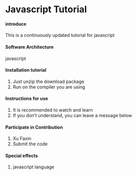 # Javascript Tutorial

#### introduce
This is a continuously updated tutorial for javascript

#### Software Architecture
javascript


#### Installation tutorial

1. Just unzip the download package
2. Run on the compiler you are using

#### Instructions for use

1. It is recommended to watch and learn
2. If you don’t understand, you can leave a message below

#### Participate in Contribution

1. Xu Faxin
3. Submit the code


#### Special effects

1. javascript language
